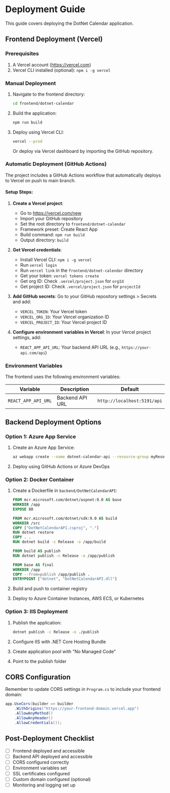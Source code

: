 # Deployment Guide

This guide covers deploying the DotNet Calendar application.

## Frontend Deployment (Vercel)

### Prerequisites

1. A Vercel account (https://vercel.com)
2. Vercel CLI installed (optional): `npm i -g vercel`

### Manual Deployment

1. Navigate to the frontend directory:
   ```bash
   cd frontend/dotnet-calendar
   ```

2. Build the application:
   ```bash
   npm run build
   ```

3. Deploy using Vercel CLI:
   ```bash
   vercel --prod
   ```

   Or deploy via Vercel dashboard by importing the GitHub repository.

### Automatic Deployment (GitHub Actions)

The project includes a GitHub Actions workflow that automatically deploys to Vercel on push to main branch.

#### Setup Steps:

1. **Create a Vercel project**:
   - Go to https://vercel.com/new
   - Import your GitHub repository
   - Set the root directory to `frontend/dotnet-calendar`
   - Framework preset: Create React App
   - Build command: `npm run build`
   - Output directory: `build`

2. **Get Vercel credentials**:
   - Install Vercel CLI: `npm i -g vercel`
   - Run `vercel login`
   - Run `vercel link` in the `frontend/dotnet-calendar` directory
   - Get your token: `vercel tokens create`
   - Get org ID: Check `.vercel/project.json` for `orgId`
   - Get project ID: Check `.vercel/project.json` for `projectId`

3. **Add GitHub secrets**:
   Go to your GitHub repository settings > Secrets and add:
   - `VERCEL_TOKEN`: Your Vercel token
   - `VERCEL_ORG_ID`: Your Vercel organization ID
   - `VERCEL_PROJECT_ID`: Your Vercel project ID

4. **Configure environment variables in Vercel**:
   In your Vercel project settings, add:
   - `REACT_APP_API_URL`: Your backend API URL (e.g., `https://your-api.com/api`)

### Environment Variables

The frontend uses the following environment variables:

| Variable | Description | Default |
|----------|-------------|---------|
| `REACT_APP_API_URL` | Backend API URL | `http://localhost:5191/api` |

## Backend Deployment Options

### Option 1: Azure App Service

1. Create an Azure App Service:
   ```bash
   az webapp create --name dotnet-calendar-api --resource-group myResourceGroup --plan myAppServicePlan --runtime "DOTNET|9.0"
   ```

2. Deploy using GitHub Actions or Azure DevOps

### Option 2: Docker Container

1. Create a Dockerfile in `backend/DotNetCalendarAPI`:
   ```dockerfile
   FROM mcr.microsoft.com/dotnet/aspnet:9.0 AS base
   WORKDIR /app
   EXPOSE 80

   FROM mcr.microsoft.com/dotnet/sdk:9.0 AS build
   WORKDIR /src
   COPY ["DotNetCalendarAPI.csproj", "."]
   RUN dotnet restore
   COPY . .
   RUN dotnet build -c Release -o /app/build

   FROM build AS publish
   RUN dotnet publish -c Release -o /app/publish

   FROM base AS final
   WORKDIR /app
   COPY --from=publish /app/publish .
   ENTRYPOINT ["dotnet", "DotNetCalendarAPI.dll"]
   ```

2. Build and push to container registry
3. Deploy to Azure Container Instances, AWS ECS, or Kubernetes

### Option 3: IIS Deployment

1. Publish the application:
   ```bash
   dotnet publish -c Release -o ./publish
   ```

2. Configure IIS with .NET Core Hosting Bundle
3. Create application pool with "No Managed Code"
4. Point to the publish folder

## CORS Configuration

Remember to update CORS settings in `Program.cs` to include your frontend domain:

```csharp
app.UseCors(builder => builder
    .WithOrigins("https://your-frontend-domain.vercel.app")
    .AllowAnyMethod()
    .AllowAnyHeader()
    .AllowCredentials());
```

## Post-Deployment Checklist

- [ ] Frontend deployed and accessible
- [ ] Backend API deployed and accessible
- [ ] CORS configured correctly
- [ ] Environment variables set
- [ ] SSL certificates configured
- [ ] Custom domain configured (optional)
- [ ] Monitoring and logging set up